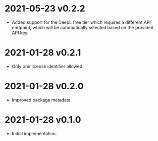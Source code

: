 # 2021-05-23 v0.2.2
- Added support for the DeepL free tier which requires a different API endpoint, which will be automatically selected based on the provided API key.

# 2021-01-28 v0.2.1
- Only one license identifier allowed.

# 2021-01-28 v0.2.0
- Improved package metadata.

# 2021-01-28 v0.1.0
- Initial implementation.